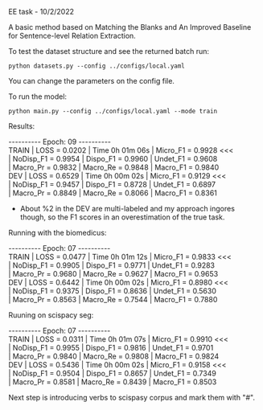 EE task - 10/2/2022

A basic method based on Matching the Blanks and An Improved Baseline for Sentence-level Relation Extraction.

To test the dataset structure and see the returned batch run:
```
python datasets.py --config ../configs/local.yaml
```
You can change the parameters on the config file. 

To run the model:

```
python main.py --config ../configs/local.yaml --mode train
```

Results:


---------- Epoch: 09 ----------\
TRAIN |  LOSS =     0.0202 | Time 0h 01m 06s   | Micro_F1  = 0.9928 <<< \
      | NoDisp_F1 = 0.9954 | Dispo_F1 = 0.9960 | Undet_F1  = 0.9608\
      |  Macro_Pr = 0.9832 | Macro_Re = 0.9848 | Macro_F1  = 0.9840\
DEV   |  LOSS =     0.6529 | Time 0h 00m 02s   | Micro_F1  = 0.9129 <<<\
      | NoDisp_F1 = 0.9457 | Dispo_F1 = 0.8728 | Undet_F1  = 0.6897\
      |  Macro_Pr = 0.8849 | Macro_Re = 0.8066 | Macro_F1  = 0.8361

* About %2 in the DEV are multi-labeled and my approach ingores though, so the F1 scores in an overestimation of the true task.

Running with the biomedicus:

---------- Epoch: 07 ----------\
TRAIN |  LOSS =     0.0477 | Time 0h 01m 12s   | Micro_F1  = 0.9833 <<<\
      | NoDisp_F1 = 0.9905 | Dispo_F1 = 0.9771 | Undet_F1  = 0.9283\
      |  Macro_Pr = 0.9680 | Macro_Re = 0.9627 | Macro_F1  = 0.9653\
DEV   |  LOSS =     0.6442 | Time 0h 00m 02s   | Micro_F1  = 0.8980 <<<\
      | NoDisp_F1 = 0.9375 | Dispo_F1 = 0.8636 | Undet_F1  = 0.5630\
      |  Macro_Pr = 0.8563 | Macro_Re = 0.7544 | Macro_F1  = 0.7880
     
Ruuning on scispacy seg:

---------- Epoch: 07 ----------\
TRAIN |  LOSS =     0.0311 | Time 0h 01m 07s   | Micro_F1  = 0.9910 <<<\
      | NoDisp_F1 = 0.9955 | Dispo_F1 = 0.9816 | Undet_F1  = 0.9701\
      |  Macro_Pr = 0.9840 | Macro_Re = 0.9808 | Macro_F1  = 0.9824\
DEV   |  LOSS =     0.5436 | Time 0h 00m 02s   | Micro_F1  = 0.9158 <<<\
      | NoDisp_F1 = 0.9504 | Dispo_F1 = 0.8657 | Undet_F1  = 0.7349\
      |  Macro_Pr = 0.8581 | Macro_Re = 0.8439 | Macro_F1  = 0.8503

Next step is introducing verbs to scispasy corpus and mark them with "#".


